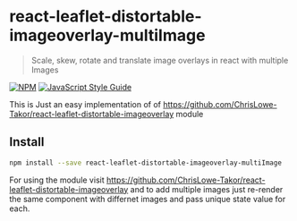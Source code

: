 # react-leaflet-distortable-imageoverlay-multiImage

> Scale, skew, rotate and translate image overlays in react with multiple Images

[![NPM](https://img.shields.io/npm/v/react-leaflet-distortable-imageoverlay.svg)](https://www.npmjs.com/package/react-leaflet-distortable-imageoverlay) [![JavaScript Style Guide](https://img.shields.io/badge/code_style-standard-brightgreen.svg)](https://standardjs.com)

This is Just an easy implementation of of https://github.com/ChrisLowe-Takor/react-leaflet-distortable-imageoverlay module

## Install

```bash
npm install --save react-leaflet-distortable-imageoverlay-multiImage
```
For using the module visit https://github.com/ChrisLowe-Takor/react-leaflet-distortable-imageoverlay and to add multiple images just re-render the same component with differnet images and pass unique state value for each.
